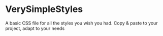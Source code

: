 # VerySimpleStyles
A basic CSS file for all the styles you wish you had. Copy &amp; paste to your project, adapt to your needs
